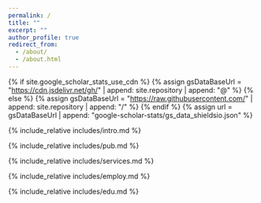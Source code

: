 ```yaml
---
permalink: /
title: ""
excerpt: ""
author_profile: true
redirect_from: 
  - /about/
  - /about.html
---
```



{% if site.google_scholar_stats_use_cdn %}
{% assign gsDataBaseUrl = "https://cdn.jsdelivr.net/gh/" | append: site.repository | append: "@" %}
{% else %}
{% assign gsDataBaseUrl = "https://raw.githubusercontent.com/" | append: site.repository | append: "/" %}
{% endif %}
{% assign url = gsDataBaseUrl | append: "google-scholar-stats/gs_data_shieldsio.json" %}

<span class='anchor' id='about-me'></span>
{% include_relative includes/intro.md %}


<span class='anchor' id='Publications'></span>
{% include_relative includes/pub.md %}

<span class='anchor' id='Services'></span>
{% include_relative includes/services.md %}

<span class='anchor' id='Employment'></span>
{% include_relative includes/employ.md %}

<span class='anchor' id='Education'></span>
{% include_relative includes/edu.md %}












